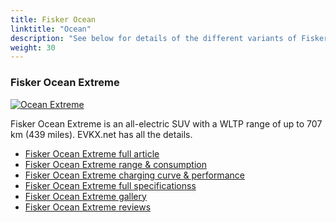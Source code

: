 ```yaml
---
title: Fisker Ocean
linktitle: "Ocean"
description: "See below for details of the different variants of Fisker Ocean"
weight: 30
---
```

### Fisker Ocean Extreme

<a href="ocean_extreme/"><img src="https://media.evkx.net/multimedia/models/fisker/ocean/ocean_extreme/main_1_st.jpg" class="img-fluid" alt="Ocean Extreme" ></a>

Fisker Ocean Extreme is an all-electric SUV with a WLTP range of up to 707 km (439 miles). EVKX.net has all the details. 

- [Fisker Ocean Extreme full article](ocean_extreme/)
- [Fisker Ocean Extreme range & consumption](ocean_extreme/rangeandconsumption/)
- [Fisker Ocean Extreme charging curve & performance](ocean_extreme/chargingcurve/)
- [Fisker Ocean Extreme full specificationss](ocean_extreme/specifications/)
- [Fisker Ocean Extreme gallery](ocean_extreme/gallery/)
- [Fisker Ocean Extreme reviews](ocean_extreme/reviews/)

